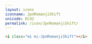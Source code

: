 ```yaml
---
layout: icons
iconname: JpnRomanjiShift
unicode: EC42
permalink: /icon/JpnRomanjiShift/
---
```


``` html
<i class="mi mi-JpnRomanjiShift"></i>
```
